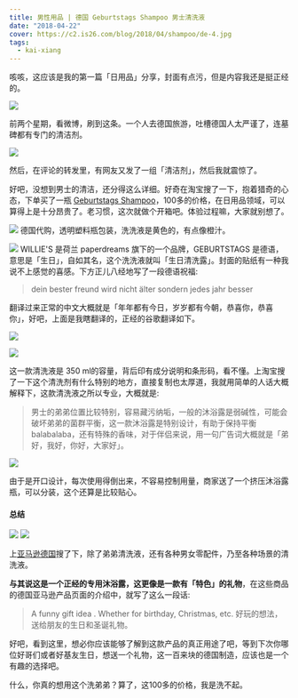 ```yaml
---
title: 男性用品 | 德国 Geburtstags Shampoo 男士清洗液
date: "2018-04-22"
cover: https://c2.is26.com/blog/2018/04/shampoo/de-4.jpg
tags:
  - kai-xiang
---
```


咳咳，这应该是我的第一篇「日用品」分享，封面有点污，但是内容我还是挺正经的。

![](https://c2.is26.com/blog/2018/04/shampoo/d2.jpg)

前两个星期，看微博，刷到这条。一个人去德国旅游，吐槽德国人太严谨了，连墓碑都有专门的清洁剂。

![](https://c2.is26.com/blog/2018/04/shampoo/d3.jpg)

然后，在评论的转发里，有网友又发了一组「清洁剂」，然后我就震惊了。

好吧，没想到男士的清洁，还分得这么详细。好奇在淘宝搜了一下，抱着猎奇的心态，下单买了一瓶 [Geburtstags Shampoo](https://zuoluo.tv/geburtstags-shampoo)，100多的价格，在日用品领域，可以算得上是十分昂贵了。老习惯，这次就做个开箱吧。体验过程嘛，大家就别想了。

![](https://c2.is26.com/blog/2018/04/shampoo/de-1.jpg) 德国代购，透明塑料瓶包装，洗洗液是黄色的，有点像橙汁。

![](https://c2.is26.com/blog/2018/04/shampoo/de-2.jpg) WILLIE'S 是荷兰 paperdreams 旗下的一个品牌，GEBURTSTAGS 是德语，意思是「生日」，自如其名，这个洗洗液就叫「生日清洗露」。封面的贴纸有一种我说不上感觉的喜感。下方正儿八经地写了一段德语祝福:

> dein bester freund wird nicht älter sondern jedes jahr besser

翻译过来正常的中文大概就是「年年都有今日，岁岁都有今朝，恭喜你，恭喜你」，好吧，上面是我瞎翻译的，正经的谷歌翻译如下。

![](https://c2.is26.com/blog/2018/04/shampoo/d4.jpg)

![](https://c2.is26.com/blog/2018/04/shampoo/de-3.jpg)

这一款清洗液是 350 ml的容量，背后印有成分说明和条形码，看不懂。上淘宝搜了一下这个清洗剂有什么特别的地方，直接复制也太厚道，我就用简单的人话大概解释下，这款清洗液之所以专业，大概就是:

> 男士的弟弟位置比较特别，容易藏污纳垢，一般的沐浴露是弱碱性，可能会破坏弟弟的菌群平衡，这一款沐浴露是特别设计，有助于保持平衡balabalaba，还有特殊的香味，对于伴侣来说，用一句广告词大概就是「弟好，我好，你好，大家好」。

![](https://c2.is26.com/blog/2018/04/shampoo/de-5.jpg)

由于是开口设计，每次使用得倒出来，不容易控制用量，商家送了一个挤压沐浴露瓶，可以分装，这个还算是比较贴心。

#### 总结

![](https://c2.is26.com/blog/2018/04/shampoo/d5.jpg) ![](https://c2.is26.com/blog/2018/04/shampoo/d6.jpg)

上[亚马逊德国](https://www.amazon.de/Udo-Schmidt-Eier-Shampoo-M%C3%A4nner-Geburtstag/dp/B009YT3FCI/ref=pd_sbs_121_9?_encoding=UTF8&pd_rd_i=B009YT3FCI&pd_rd_r=H9E6ENFH40RWADMK6CN7&pd_rd_w=kzIgr&pd_rd_wg=m6vkf&psc=1&refRID=H9E6ENFH40RWADMK6CN7)搜了下，除了弟弟清洗液，还有各种男女零配件，乃至各种场景的清洗液。

**与其说这是一个正经的专用沐浴露，这更像是一款有「特色」的礼物**，在这些商品的德国亚马逊产品页面的介绍中，就写了这么一段话:

> A funny gift idea . Whether for birthday, Christmas, etc. 好玩的想法，送给朋友的生日和圣诞礼物。

好吧，看到这里，想必你应该能够了解到这款产品的真正用途了吧，等到下次你哪位好哥们或者好基友生日，想送一个礼物，这一百来块的德国制造，应该也是一个有趣的选择吧。

什么，你真的想用这个洗弟弟？算了，这100多的价格，我是洗不起。
